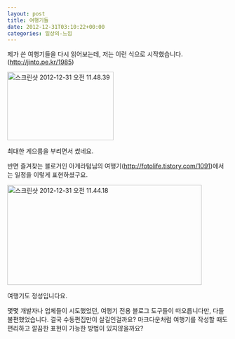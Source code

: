 ```yaml
---
layout: post
title: 여행기들
date: 2012-12-31T03:10:22+00:00
categories: 일상의-느낌
---
```

제가 쓴 여행기들을 다시 읽어보는데, 저는 이런 식으로 시작했습니다. (<a href="http://jinto.pe.kr/1985">http://jinto.pe.kr/1985</a>)

<a href="http://jinto.pe.kr/archives/2587/%ec%8a%a4%ed%81%ac%eb%a6%b0%ec%83%b7-2012-12-31-%ec%98%a4%ec%a0%84-11-48-39" rel="attachment wp-att-2591"><img alt="스크린샷 2012-12-31 오전 11.48.39" src="http://jinto.pe.kr/wp-content/uploads/2012/12/스크린샷-2012-12-31-오전-11.48.39.png" width="242" height="156" /></a>

최대한 게으름을 부리면서 썼네요.

반면 즐겨찾는 블로거인 아게라텀님의 여행기(<a href="http://fotolife.tistory.com/1091">http://fotolife.tistory.com/1091</a>)에서는 일정을 이렇게 표현하셨구요.

<a href="http://jinto.pe.kr/archives/2587/%ec%8a%a4%ed%81%ac%eb%a6%b0%ec%83%b7-2012-12-31-%ec%98%a4%ec%a0%84-11-44-18" rel="attachment wp-att-2588"><img class="alignnone  wp-image-2588" alt="스크린샷 2012-12-31 오전 11.44.18" src="http://jinto.pe.kr/wp-content/uploads/2012/12/스크린샷-2012-12-31-오전-11.44.18.png" width="443" height="228" /></a>

여행기도 정성입니다요.

몇몇 개발자나 업체들이 시도했었던, 여행기 전용 블로그 도구들이 떠오릅니다만, 다들 불편했었습니다. 결국 수동편집만이 살길인걸까요? 마크다운처럼 여행기를 작성할 때도 편리하고 깔끔한 표현이 가능한 방법이 있지않을까요?
